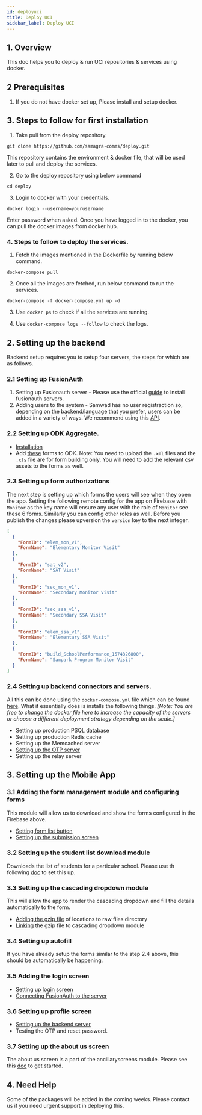 ```yaml
---
id: deployuci
title: Deploy UCI
sidebar_label: Deploy UCI
---
```


## 1. Overview

This doc helps you to deploy & run UCI repositories & services using docker.

## 2 Prerequisites

1. If you do not have docker set up, Please install and setup docker.

## 3. Steps to follow for first installation
1. Take pull from the deploy repository.  

```
git clone https://github.com/samagra-comms/deploy.git
```

This repository contains the environment & docker file, that will be used later to pull and deploy the services.

2. Go to the deploy repository using below command

```
cd deploy
```

3. Login to docker with your credentials.

```
docker login --username=yourusername
```

Enter password when asked. Once you have logged in to the docker, you can pull the docker images from docker hub.


### 4. Steps to follow to deploy the services.
1. Fetch the images mentioned in the Dockerfile by running below command.

```
docker-compose pull
```

2. Once all the images are fetched, run below command to run the services.
```
docker-compose -f docker-compose.yml up -d 
```
3. Use ```docker ps``` to check if all the services are running.

4. Use ```docker-compose logs --follow``` to check the logs.  













## 2. Setting up the backend

Backend setup requires you to setup four servers, the steps for which are as follows.

### 2.1 Setting up [FusionAuth](https://fusionauth.io/)

1.  Setting up Fusionauth server - Please use the official [guide](https://fusionauth.io/docs/v1/tech/installation-guide/) to install fusionauth servers.
2.  Adding users to the system - Samwad has no user registraction so, depending on the backend/language that you prefer, users can be added in a variety of ways. We recommend using this [API](https://fusionauth.io/docs/v1/tech/apis/users#import-users).

### 2.2 Setting up [ODK Aggregate](https://docs.getodk.org/aggregate-intro/).

- [Installation](https://docs.getodk.org/aggregate-install/)
- Add [these](https://drive.google.com/drive/folders/1wgh25L_YyOi5y2vdPGahC9V1wjOLRna0) forms to ODK. Note: You need to upload the `.xml` files and the `.xls` file are for form building only. You will need to add the relevant csv assets to the forms as well.

### 2.3 Setting up form authorizations

The next step is setting up which forms the users will see when they open the app. Setting the following remote config for the app on Firebase with `Monitor` as the key name will ensure any user with the role of `Monitor` see these 6 forms. Similarly you can config other roles as well. Before you publish the changes please upversion the `version` key to the next integer.

```json
[
  {
    "FormID": "elem_mon_v1",
    "FormName": "Elementary Monitor Visit"
  },
  {
    "FormID": "sat_v2",
    "FormName": "SAT Visit"
  },
  {
    "FormID": "sec_mon_v1",
    "FormName": "Secondary Monitor Visit"
  },
  {
    "FormID": "sec_ssa_v1",
    "FormName": "Secondary SSA Visit"
  },
  {
    "FormID": "elem_ssa_v1",
    "FormName": "Elementary SSA Visit"
  },
  {
    "FormID": "build_SchoolPerformance_1574326800",
    "FormName": "Sampark Program Monitor Visit"
  }
]
```

### 2.4 Setting up backend connectors and servers.

All this can be done using the `docker-compose.yml` file which can be found [here](https://github.com/Samagra-Development/Samiksha-backend). What it essentially does is installs the following things. _[Note: You are free to change the docker file here to increase the capacity of the servers or choose a different deployment strategy depending on the scale.]_

- Setting up production PSQL database
- Setting up production Redis cache
- Setting up the Memcached server
- [Setting up the OTP server](https://github.com/Samagra-Development/MS-OTP)
- Setting up the relay server

## 3. Setting up the Mobile App

### 3.1 Adding the form management module and configuring forms

This module will allow us to download and show the forms configured in the Firebase above.

- [Setting form list button](/docs/FormManagementModule)
- [Setting up the submission screen](/docs/FormManagementModule)

### 3.2 Setting up the student list download module

Downloads the list of students for a particular school. Please use th following [doc]() to set this up.

### 3.3 Setting up the cascading dropdown module

This will allow the app to render the cascading dropdown and fill the details automatically to the form.

- [Adding the gzip file]() of locations to raw files directory
- [Linking]() the gzip file to cascading dropdown module

### 3.4 Setting up autofill

If you have already setup the forms similar to the step 2.4 above, this should be automatically be happening.

### 3.5 Adding the login screen

- [Setting up login screen]()
- [Connecting FusionAuth to the server]()

### 3.6 Setting up profile screen

- [Setting up the backend server]()
- Testing the OTP and reset password.

### 3.7 Setting up the about us screen

The about us screen is a part of the ancillaryscreens module. Please see this [doc]() to get started.

## 4. Need Help

Some of the packages will be added in the coming weeks. Please contact us if you need urgent support in deploying this.
